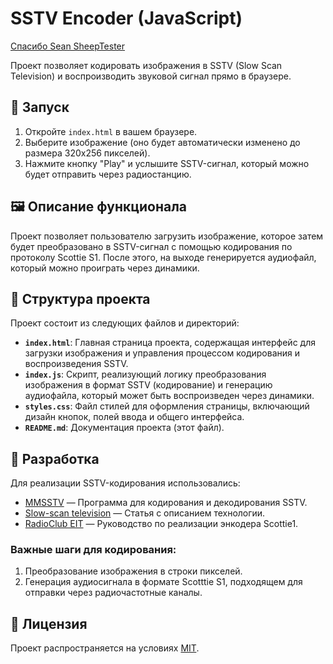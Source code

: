 # SSTV Encoder (JavaScript)

[Спасибо Sean SheepTester](https://sheeptester.github.io)

Проект позволяет кодировать изображения в SSTV (Slow Scan Television) и воспроизводить звуковой сигнал прямо в браузере.

## 🚀 Запуск
1. Откройте `index.html` в вашем браузере.
2. Выберите изображение (оно будет автоматически изменено до размера 320x256 пикселей).
3. Нажмите кнопку "Play" и услышите SSTV-сигнал, который можно будет отправить через радиостанцию.

## 🖼️ Описание функционала
Проект позволяет пользователю загрузить изображение, которое затем будет преобразовано в SSTV-сигнал с помощью кодирования по протоколу Scottie S1. После этого, на выходе генерируется аудиофайл, который можно проиграть через динамики.

## 📂 Структура проекта
Проект состоит из следующих файлов и директорий:

- **`index.html`**: Главная страница проекта, содержащая интерфейс для загрузки изображения и управления процессом кодирования и воспроизведения SSTV.
- **`index.js`**: Скрипт, реализующий логику преобразования изображения в формат SSTV (кодирование) и генерацию аудиофайла, который может быть воспроизведен через динамики.
- **`styles.css`**: Файл стилей для оформления страницы, включающий дизайн кнопок, полей ввода и общего интерфейса.
- **`README.md`**: Документация проекта (этот файл).

## 🔧 Разработка

Для реализации SSTV-кодирования использовались:
- [MMSSTV](https://hamsoft.ca/pages/mmsstv.php) — Программа для кодирования и декодирования SSTV.
- [Slow-scan television](https://en.wikipedia.org/wiki/Slow-scan_television) — Статья с описанием технологии.
- [RadioClub EIT](https://radio.clubs.etsit.upm.es/blog/2019-08-10-sstv-scottie1-encoder/) — Руководство по реализации энкодера Scottie1.

### Важные шаги для кодирования:
1. Преобразование изображения в строки пикселей.
2. Генерация аудиосигнала в формате Scotttie S1, подходящем для отправки через радиочастотные каналы.

## 🔄 Лицензия

Проект распространяется на условиях [MIT](https://opensource.org/licenses/MIT).

